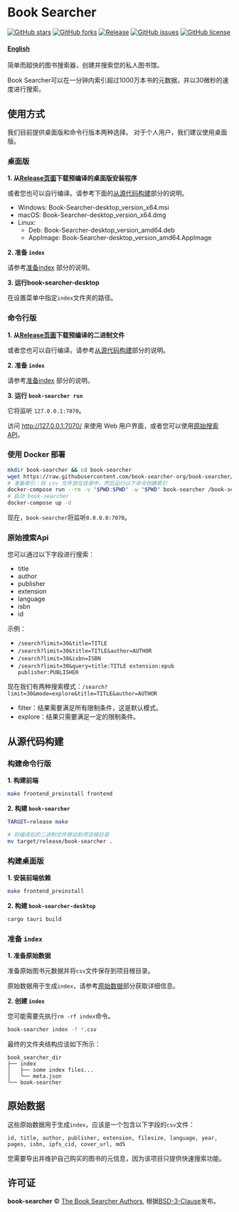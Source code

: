 # Book Searcher

[![GitHub stars](https://img.shields.io/github/stars/book-searcher-org/book-searcher)](https://github.com/daichangya/bs-core/stargazers)
[![GitHub forks](https://img.shields.io/github/forks/book-searcher-org/book-searcher)](https://github.com/daichangya/bs-core/network)
[![Release](https://img.shields.io/github/release/book-searcher-org/book-searcher)](https://github.com/daichangya/bs-core/releases)
[![GitHub issues](https://img.shields.io/github/issues/book-searcher-org/book-searcher)](https://github.com/daichangya/bs-core/issues)
[![GitHub license](https://img.shields.io/github/license/book-searcher-org/book-searcher)](https://github.com/daichangya/bs-core/blob/master/LICENSE)

#### [English](https://github.com/daichangya/bs-core/blob/master/README.md)

简单而超快的图书搜索器，创建并搜索您的私人图书馆。

Book Searcher可以在一分钟内索引超过1000万本书的元数据，并以30微秒的速度进行搜索。

## 使用方式

我们目前提供桌面版和命令行版本两种选择。
对于个人用户，我们建议使用桌面版。

### 桌面版

**1. 从[Release页面](https://github.com/daichangya/bs-core/releases)下载预编译的桌面版安装程序**

或者您也可以自行编译。请参考下面的[从源代码构建](#构建桌面版)部分的说明。

- Windows: Book-Searcher-desktop_version_x64.msi
- macOS: Book-Searcher-desktop_version_x64.dmg
- Linux:
    - Deb: Book-Searcher-desktop_version_amd64.deb
    - AppImage: Book-Searcher-desktop_version_amd64.AppImage

**2. 准备 `index`**

请参考[准备index](#准备-index) 部分的说明。

**3. 运行book-searcher-desktop**

在设置菜单中指定`index`文件夹的路径。

### 命令行版

**1. 从[Release页面](https://github.com/daichangya/bs-core/releases)下载预编译的二进制文件**

或者您也可以自行编译。请参考[从源代码构建](#构建命令行版)部分的说明。

**2. 准备 `index`**

请参考[准备index](#准备-index) 部分的说明。

**3. 运行 `book-searcher run`**

它将监听 `127.0.0.1:7070`。

访问 http://127.0.0.1:7070/ 来使用 Web 用户界面，或者您可以使用[原始搜索API](#原始搜索api)。

### 使用 Docker 部署

```bash
mkdir book-searcher && cd book-searcher
wget https://raw.githubusercontent.com/book-searcher-org/book-searcher/master/docker-compose.yml
# 准备索引：将 csv 文件放在目录中，然后运行以下命令创建索引
docker-compose run --rm -v "$PWD:$PWD" -w "$PWD" book-searcher /book-searcher index -f *.csv
# 启动 book-searcher
docker-compose up -d
```

现在，`book-searcher`将监听`0.0.0.0:7070`。

### 原始搜索Api

您可以通过以下字段进行搜索：

- title
- author
- publisher
- extension
- language
- isbn
- id

示例：

- `/search?limit=30&title=TITLE`
- `/search?limit=30&title=TITLE&author=AUTHOR`
- `/search?limit=30&isbn=ISBN`
- `/search?limit=30&query=title:TITLE extension:epub publisher:PUBLISHER`

现在我们有两种搜索模式：`/search?limit=30&mode=explore&title=TITLE&author=AUTHOR`

- filter：结果需要满足所有限制条件，这是默认模式。
- explore：结果只需要满足一定的限制条件。

## 从源代码构建

### 构建命令行版

**1. 构建前端**

```bash
make frontend_preinstall frontend
```

**2. 构建 `book-searcher`**

```bash
TARGET=release make

# 将编译后的二进制文件移动到项目根目录
mv target/release/book-searcher .
```

### 构建桌面版

**1. 安装前端依赖**

```bash
make frontend_preinstall
```

**2. 构建 `book-searcher-desktop`**

```bash
cargo tauri build
```

### 准备 `index`

**1. 准备原始数据**

准备原始图书元数据并将`csv`文件保存到项目根目录。

原始数据用于生成`index`，请参考[原始数据](#原始数据)部分获取详细信息。

**2. 创建 `index`**

您可能需要先执行`rm -rf index`命令。

```bash
book-searcher index -f *.csv
```

最终的文件夹结构应该如下所示：

```
book_searcher_dir
├── index
│   ├── some index files...
│   └── meta.json
└── book-searcher
```

## 原始数据

这些原始数据用于生成`index`，应该是一个包含以下字段的`csv`文件：

```
id, title, author, publisher, extension, filesize, language, year, pages, isbn, ipfs_cid, cover_url, md5
```

您需要导出并维护自己购买的图书的元信息，因为该项目只提供快速搜索功能。

## 许可证

**book-searcher** © [The Book Searcher Authors](https://github.com/daichangya/bs-core/graphs/contributors), 根据[BSD-3-Clause]((./LICENSE))发布。

